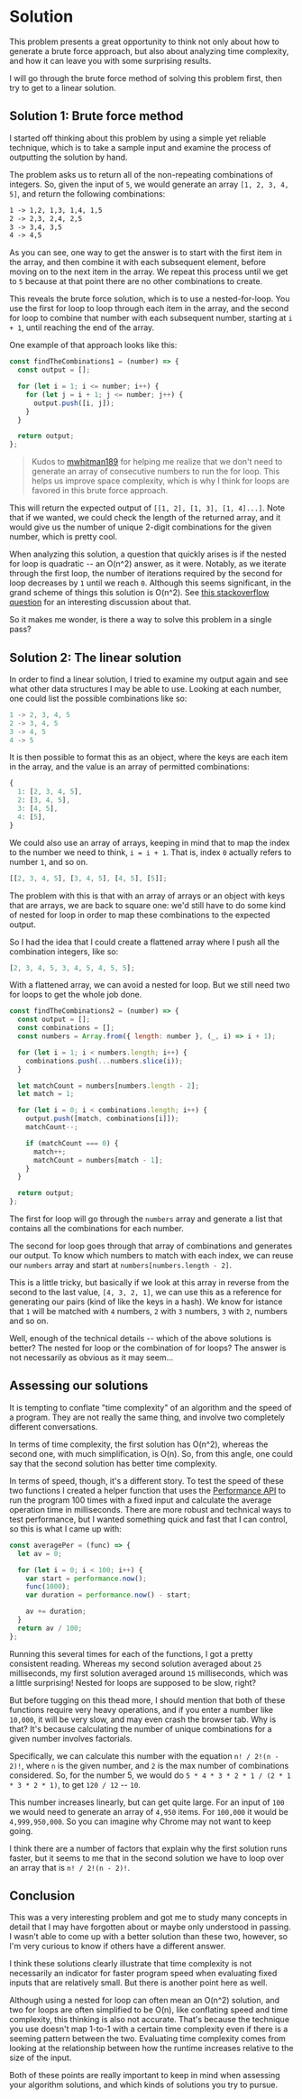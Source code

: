 # Solution

This problem presents a great opportunity to think not only about how to generate a brute force approach, but also about analyzing time complexity, and how it can leave you with some surprising results.

I will go through the brute force method of solving this problem first, then try to get to a linear solution.

## Solution 1: Brute force method

I started off thinking about this problem by using a simple yet reliable technique, which is to take a sample input and examine the process of outputting the solution by hand.

The problem asks us to return all of the non-repeating combinations of integers. So, given the input of `5`, we would generate an array `[1, 2, 3, 4, 5]`, and return the following combinations:

```md
1 -> 1,2, 1,3, 1,4, 1,5
2 -> 2,3, 2,4, 2,5
3 -> 3,4, 3,5
4 -> 4,5
```

As you can see, one way to get the answer is to start with the first item in the array, and then combine it with each subsequent element, before moving on to the next item in the array. We repeat this process until we get to `5` because at that point there are no other combinations to create.

This reveals the brute force solution, which is to use a nested-for-loop. You use the first for loop to loop through each item in the array, and the second for loop to combine that number with each subsequent number, starting at `i + 1`, until reaching the end of the array.

One example of that approach looks like this:

```js
const findTheCombinations1 = (number) => {
  const output = [];

  for (let i = 1; i <= number; i++) {
    for (let j = i + 1; j <= number; j++) {
      output.push([i, j]);
    }
  }

  return output;
};
```

> Kudos to [mwhitman189](https://github.com/mwhitman189) for helping me realize that we don't need to generate an array of consecutive numbers to run the for loop. This helps us improve space complexity, which is why I think for loops are favored in this brute force approach.

This will return the expected output of `[[1, 2], [1, 3], [1, 4]...]`. Note that if we wanted, we could check the length of the returned array, and it would give us the number of unique 2-digit combinations for the given number, which is pretty cool.

When analyzing this solution, a question that quickly arises is if the nested for loop is quadratic -- an O(n^2) answer, as it were. Notably, as we iterate through the first loop, the number of iterations required by the second for loop decreases by `1` until we reach `0`. Although this seems significant, in the grand scheme of things this solution is O(n^2). See [this stackoverflow question](https://stackoverflow.com/questions/362059/what-is-the-big-o-of-a-nested-loop-where-number-of-iterations-in-the-inner-loop) for an interesting discussion about that.

So it makes me wonder, is there a way to solve this problem in a single pass?

## Solution 2: The linear solution

In order to find a linear solution, I tried to examine my output again and see what other data structures I may be able to use. Looking at each number, one could list the possible combinations like so:

```js
1 -> 2, 3, 4, 5
2 -> 3, 4, 5
3 -> 4, 5
4 -> 5
```

It is then possible to format this as an object, where the keys are each item in the array, and the value is an array of permitted combinations:

```js
{
  1: [2, 3, 4, 5],
  2: [3, 4, 5],
  3: [4, 5],
  4: [5],
}
```

We could also use an array of arrays, keeping in mind that to map the index to the number we need to think, `i = i + 1`. That is, index `0` actually refers to number `1`, and so on.

```js
[[2, 3, 4, 5], [3, 4, 5], [4, 5], [5]];
```

The problem with this is that with an array of arrays or an object with keys that are arrays, we are back to square one: we'd still have to do some kind of nested for loop in order to map these combinations to the expected output.

So I had the idea that I could create a flattened array where I push all the combination integers, like so:

```js
[2, 3, 4, 5, 3, 4, 5, 4, 5, 5];
```

With a flattened array, we can avoid a nested for loop. But we still need two for loops to get the whole job done.

```js
const findTheCombinations2 = (number) => {
  const output = [];
  const combinations = [];
  const numbers = Array.from({ length: number }, (_, i) => i + 1);

  for (let i = 1; i < numbers.length; i++) {
    combinations.push(...numbers.slice(i));
  }

  let matchCount = numbers[numbers.length - 2];
  let match = 1;

  for (let i = 0; i < combinations.length; i++) {
    output.push([match, combinations[i]]);
    matchCount--;

    if (matchCount === 0) {
      match++;
      matchCount = numbers[match - 1];
    }
  }

  return output;
};
```

The first for loop will go through the `numbers` array and generate a list that contains all the combinations for each number.

The second for loop goes through that array of combinations and generates our output. To know which numbers to match with each index, we can reuse our `numbers` array and start at `numbers[numbers.length - 2]`.

This is a little tricky, but basically if we look at this array in reverse from the second to the last value, `[4, 3, 2, 1]`, we can use this as a reference for generating our pairs (kind of like the keys in a hash). We know for istance that `1` will be matched with `4` numbers, `2` with `3` numbers, `3` with `2`, numbers and so on.

Well, enough of the technical details -- which of the above solutions is better? The nested for loop or the combination of for loops? The answer is not necessarily as obvious as it may seem...

## Assessing our solutions

It is tempting to conflate "time complexity" of an algorithm and the speed of a program. They are not really the same thing, and involve two completely different conversations.

In terms of time complexity, the first solution has O(n^2), whereas the second one, with much simplification, is O(n). So, from this angle, one could say that the second solution has better time complexity.

In terms of speed, though, it's a different story. To test the speed of these two functions I created a helper function that uses the [Performance API](https://developer.mozilla.org/en-US/docs/Web/API/Performance) to run the program 100 times with a fixed input and calculate the average operation time in milliseconds. There are more robust and technical ways to test performance, but I wanted something quick and fast that I can control, so this is what I came up with:

```js
const averagePer = (func) => {
  let av = 0;

  for (let i = 0; i < 100; i++) {
    var start = performance.now();
    func(1000);
    var duration = performance.now() - start;

    av += duration;
  }
  return av / 100;
};
```

Running this several times for each of the functions, I got a pretty consistent reading. Whereas my second solution averaged about `25` milliseconds, my first solution averaged around `15` milliseconds, which was a little surprising! Nested for loops are supposed to be slow, right?

But before tugging on this thead more, I should mention that both of these functions require very heavy operations, and if you enter a number like `10,000`, it will be very slow, and may even crash the browser tab. Why is that? It's because calculating the number of unique combinations for a given number involves factorials.

Specifically, we can calculate this number with the equation `n! / 2!(n - 2)!`, where `n` is the given number, and `2` is the max number of combinations considered. So, for the number 5, we would do `5 * 4 * 3 * 2 * 1 / (2 * 1 * 3 * 2 * 1)`, to get `120 / 12` -- `10`.

This number increases linearly, but can get quite large. For an input of `100` we would need to generate an array of `4,950` items. For `100,000` it would be `4,999,950,000`. So you can imagine why Chrome may not want to keep going.

I think there are a number of factors that explain why the first solution runs faster, but it seems to me that in the second solution we have to loop over an array that is `n! / 2!(n - 2)!`.

## Conclusion

This was a very interesting problem and got me to study many concepts in detail that I may have forgotten about or maybe only understood in passing. I wasn't able to come up with a better solution than these two, however, so I'm very curious to know if others have a different answer.

I think these solutions clearly illustrate that time complexity is not necessarily an indicator for faster program speed when evaluating fixed inputs that are relatively small. But there is another point here as well.

Although using a nested for loop can often mean an O(n^2) solution, and two for loops are often simplified to be O(n), like conflating speed and time complexity, this thinking is also not accurate. That's because the technique you use doesn't map 1-to-1 with a certain time complexity even if there is a seeming pattern between the two. Evaluating time complexity comes from looking at the relationship between how the runtime increases relative to the size of the input.

Both of these points are really important to keep in mind when assessing your algorithm solutions, and which kinds of solutions you try to pursue.
